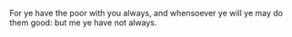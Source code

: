 For ye have the poor with you always, and whensoever ye will ye may do them good: but me ye have not always.
